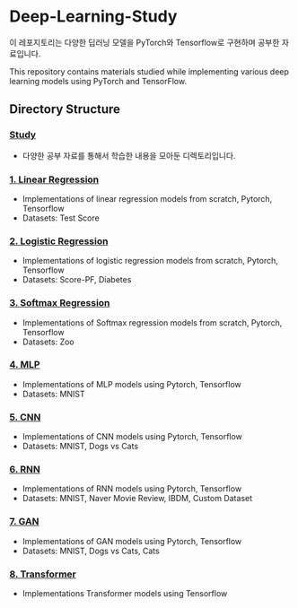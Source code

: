# Deep-Learning-Study

이 레포지토리는 다양한 딥러닝 모델을 PyTorch와 Tensorflow로 구현하며 공부한 자료입니다.  

This repository contains materials studied while implementing various deep learning models using PyTorch and TensorFlow.  



## Directory Structure  

### [Study](Study/)  
- 다양한 공부 자료를 통해서 학습한 내용을 모아둔 디렉토리입니다.  


### [1. Linear Regression](1_Linear_Regression/)
- Implementations of linear regression models from scratch, Pytorch, Tensorflow
- Datasets: Test Score

### [2. Logistic Regression](2_Logistic_Regression/)
- Implementations of logistic regression models from scratch, Pytorch, Tensorflow
- Datasets: Score-PF, Diabetes

### [3. Softmax Regression](3_Softmax_Regression/)
- Implementations of Softmax regression models from scratch, Pytorch, Tensorflow
- Datasets: Zoo

### [4. MLP](4_MLP/)
- Implementations of MLP models using Pytorch, Tensorflow
- Datasets: MNIST

### [5. CNN](5_CNN/)
- Implementations of CNN models using Pytorch, Tensorflow
- Datasets: MNIST, Dogs vs Cats

### [6. RNN](6_RNN/)
- Implementations of RNN models using Pytorch, Tensorflow
- Datasets: MNIST, Naver Movie Review, IBDM, Custom Dataset

### [7. GAN](7_GAN/)
- Implementations of GAN models using Pytorch, Tensorflow
- Datasets: MNIST, Dogs vs Cats, Cats  

### [8. Transformer](8_Transformer/)
- Implementations Transformer models using Tensorflow

